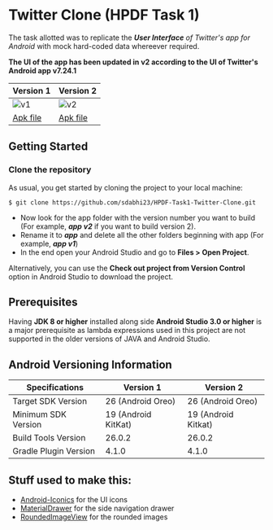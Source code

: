 # Twitter Clone (HPDF Task 1)

The task allotted was to replicate the _**User Interface** of Twitter's app for Android_ with mock hard-coded data whereever required.

**The UI of the app has been updated in v2 according to the UI of Twitter's Android app v7.24.1**

Version 1 | Version 2
---|---
![v1](https://media.giphy.com/media/xUOxf39oNp58S5ClfG/giphy.gif)|![v2](https://media.giphy.com/media/l3mZ3KEvxfFqKJZBu/giphy.gif)
[Apk file](http://www.mediafire.com/file/ez00qt3wv357b2k/HPDF-Task1-v1.apk)|[Apk file](http://www.mediafire.com/file/zw1nffrxb8v988u/HPDF-Task1-v2.apk)

## Getting Started

### Clone the repository

As usual, you get started by cloning the project to your local machine:

```
$ git clone https://github.com/sdabhi23/HPDF-Task1-Twitter-Clone.git
```

 * Now look for the app folder with the version number you want to build (For example, **_app v2_** if you want to build version 2).
 * Rename it to **_app_** and delete all the other folders beginning with app (For example, **_app v1_**)
 * In the end open your Android Studio and go to **Files > Open Project**.

Alternatively, you can use the **Check out project from Version Control** option in Android Studio to download the project.

## Prerequisites

Having **JDK 8 or higher** installed along side **Android Studio 3.0 or higher** is a major prerequisite as lambda expressions used in this project are not supported in the older versions of JAVA and Android Studio.

## Android Versioning Information
 Specifications | Version 1 | Version 2
 ---|---|---
 Target SDK Version | 26 (Android Oreo) | 26 (Android Oreo)
 Minimum SDK Version | 19 (Android KitKat) | 19 (Android Kitkat)
 Build Tools Version | 26.0.2 | 26.0.2
 Gradle Plugin Version | 4.1.0 | 4.1.0

## Stuff used to make this:

 * [Android-Iconics](https://github.com/mikepenz/Android-Iconics) for the UI icons
 * [MaterialDrawer](https://github.com/mikepenz/MaterialDrawer) for the side navigation drawer
 * [RoundedImageView](https://github.com/vinc3m1/RoundedImageView) for the rounded images
